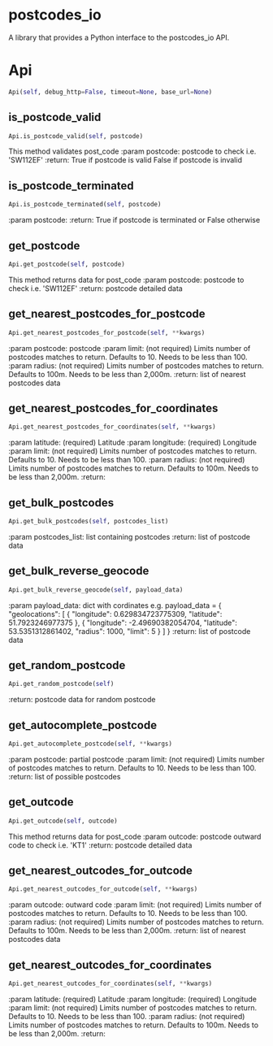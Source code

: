 # postcodes_io
A library that provides a Python interface to the postcodes_io API.
# Api
```python
Api(self, debug_http=False, timeout=None, base_url=None)
```

## is_postcode_valid
```python
Api.is_postcode_valid(self, postcode)
```

This method validates post_code
:param postcode: postcode to check i.e. 'SW112EF'
:return: True if postcode is valid False if postcode is invalid

## is_postcode_terminated
```python
Api.is_postcode_terminated(self, postcode)
```

:param postcode:
:return: True if postcode is terminated or False otherwise

## get_postcode
```python
Api.get_postcode(self, postcode)
```

This method returns data for post_code
:param postcode: postcode to check i.e. 'SW112EF'
:return: postcode detailed data

## get_nearest_postcodes_for_postcode
```python
Api.get_nearest_postcodes_for_postcode(self, **kwargs)
```

:param postcode: postcode
:param limit: (not required) Limits number of postcodes matches to return. Defaults to 10. Needs to be less than 100.
:param radius: (not required) Limits number of postcodes matches to return. Defaults to 100m. Needs to be less than 2,000m.
:return: list of nearest postcodes data

## get_nearest_postcodes_for_coordinates
```python
Api.get_nearest_postcodes_for_coordinates(self, **kwargs)
```

:param latitude: (required) Latitude
:param longitude: (required) Longitude
:param limit: (not required) Limits number of postcodes matches to return. Defaults to 10. Needs to be less than 100.
:param radius: (not required) Limits number of postcodes matches to return. Defaults to 100m. Needs to be less than 2,000m.
:return:

## get_bulk_postcodes
```python
Api.get_bulk_postcodes(self, postcodes_list)
```

:param postcodes_list: list containing postcodes
:return: list of postcode data

## get_bulk_reverse_geocode
```python
Api.get_bulk_reverse_geocode(self, payload_data)
```

:param payload_data: dict with cordinates e.g.
payload_data = {
"geolocations":
[
    {
        "longitude": 0.629834723775309,
        "latitude": 51.7923246977375
    },
    {
        "longitude": -2.49690382054704,
        "latitude": 53.5351312861402,
        "radius": 1000,
        "limit": 5
    }
]
}
:return: list of postcode data

## get_random_postcode
```python
Api.get_random_postcode(self)
```

:return: postcode data for random postcode

## get_autocomplete_postcode
```python
Api.get_autocomplete_postcode(self, **kwargs)
```

:param postcode: partial postcode
:param limit: (not required) Limits number of postcodes matches to return. Defaults to 10. Needs to be less than 100.
:return: list of possible postcodes

## get_outcode
```python
Api.get_outcode(self, outcode)
```

This method returns data for post_code
:param outcode: postcode outward code to check i.e. 'KT1'
:return: postcode detailed data

## get_nearest_outcodes_for_outcode
```python
Api.get_nearest_outcodes_for_outcode(self, **kwargs)
```

:param outcode: outward code
:param limit: (not required) Limits number of postcodes matches to return. Defaults to 10. Needs to be less than 100.
:param radius: (not required) Limits number of postcodes matches to return. Defaults to 100m. Needs to be less than 2,000m.
:return: list of nearest postcodes data

## get_nearest_outcodes_for_coordinates
```python
Api.get_nearest_outcodes_for_coordinates(self, **kwargs)
```

:param latitude: (required) Latitude
:param longitude: (required) Longitude
:param limit: (not required) Limits number of postcodes matches to return. Defaults to 10. Needs to be less than 100.
:param radius: (not required) Limits number of postcodes matches to return. Defaults to 100m. Needs to be less than 2,000m.
:return:

